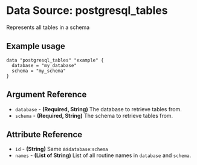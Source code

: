 # Data Source: postgresql_tables
Represents all tables in a schema
## Example usage
```hcl
data "postgresql_tables" "example" {
  database = "my_database"
  schema = "my_schema"
}
```
## Argument Reference
* `database` - **(Required, String)** The database to retrieve tables from.
* `schema` - **(Required, String)** The schema to retrieve tables from.
## Attribute Reference
* `id` - **(String)** Same as`database`:`schema`
* `names` - **(List of String)** List of all routine names in `database` and `schema`.

